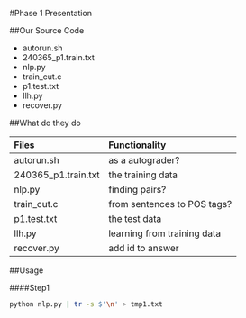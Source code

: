#Phase 1 Presentation

##Our Source Code

+ autorun.sh
+ 240365\_p1.train.txt
+ nlp.py
+ train\_cut.c
+ p1.test.txt
+ llh.py
+ recover.py

##What do they do

|Files|Functionality|
|:----|:-----------|
|autorun.sh|as a autograder?|
|240365\_p1.train.txt|the training data|
|nlp.py|finding pairs?|
|train\_cut.c|from sentences to POS tags?|
|p1.test.txt|the test data|
|llh.py|learning from training data|
|recover.py|add id to answer|

##Usage

####Step1
```sh
python nlp.py | tr -s $'\n' > tmp1.txt
```


